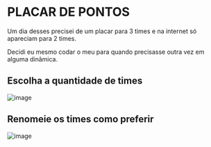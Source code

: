 # PLACAR DE PONTOS

Um dia desses precisei de um placar para 3 times e na internet só apareciam para 2 times. 

Decidi eu mesmo codar o meu para quando precisasse outra vez em alguma dinâmica. 

## Escolha a quantidade de times

![image](https://user-images.githubusercontent.com/101356765/210271269-60102e31-6d47-4502-b8bd-e1d7a05d1b77.png)






## Renomeie os times como preferir






![image](https://user-images.githubusercontent.com/101356765/210271266-a359c61f-d0b7-4459-9814-a70d6beb4e05.png)



